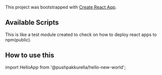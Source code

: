 This project was bootstrapped with [Create React App](https://github.com/facebook/create-react-app).

## Available Scripts

This is like a test module created to check on how to deploy react apps to npm(public).

## How to use this

import HelloApp from '@pushpakkurella/hello-new-world';

<HelloApp/>